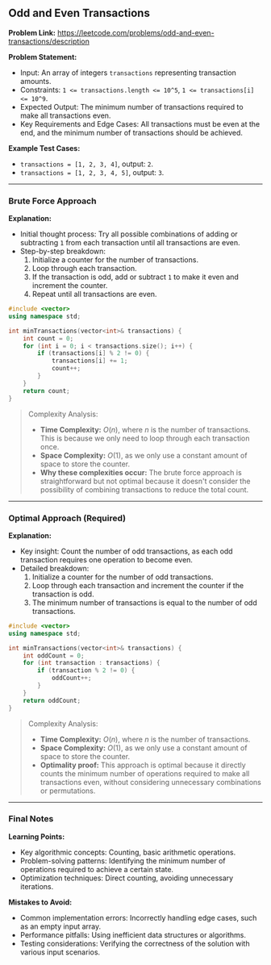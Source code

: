 ## Odd and Even Transactions
**Problem Link:** https://leetcode.com/problems/odd-and-even-transactions/description

**Problem Statement:**
- Input: An array of integers `transactions` representing transaction amounts.
- Constraints: `1 <= transactions.length <= 10^5`, `1 <= transactions[i] <= 10^9`.
- Expected Output: The minimum number of transactions required to make all transactions even.
- Key Requirements and Edge Cases: All transactions must be even at the end, and the minimum number of transactions should be achieved.

**Example Test Cases:**
- `transactions = [1, 2, 3, 4]`, output: `2`.
- `transactions = [1, 2, 3, 4, 5]`, output: `3`.

---

### Brute Force Approach

**Explanation:**
- Initial thought process: Try all possible combinations of adding or subtracting `1` from each transaction until all transactions are even.
- Step-by-step breakdown:
  1. Initialize a counter for the number of transactions.
  2. Loop through each transaction.
  3. If the transaction is odd, add or subtract `1` to make it even and increment the counter.
  4. Repeat until all transactions are even.

```cpp
#include <vector>
using namespace std;

int minTransactions(vector<int>& transactions) {
    int count = 0;
    for (int i = 0; i < transactions.size(); i++) {
        if (transactions[i] % 2 != 0) {
            transactions[i] += 1;
            count++;
        }
    }
    return count;
}
```

> Complexity Analysis:
> - **Time Complexity:** $O(n)$, where $n$ is the number of transactions. This is because we only need to loop through each transaction once.
> - **Space Complexity:** $O(1)$, as we only use a constant amount of space to store the counter.
> - **Why these complexities occur:** The brute force approach is straightforward but not optimal because it doesn't consider the possibility of combining transactions to reduce the total count.

---

### Optimal Approach (Required)

**Explanation:**
- Key insight: Count the number of odd transactions, as each odd transaction requires one operation to become even.
- Detailed breakdown:
  1. Initialize a counter for the number of odd transactions.
  2. Loop through each transaction and increment the counter if the transaction is odd.
  3. The minimum number of transactions is equal to the number of odd transactions.

```cpp
#include <vector>
using namespace std;

int minTransactions(vector<int>& transactions) {
    int oddCount = 0;
    for (int transaction : transactions) {
        if (transaction % 2 != 0) {
            oddCount++;
        }
    }
    return oddCount;
}
```

> Complexity Analysis:
> - **Time Complexity:** $O(n)$, where $n$ is the number of transactions.
> - **Space Complexity:** $O(1)$, as we only use a constant amount of space to store the counter.
> - **Optimality proof:** This approach is optimal because it directly counts the minimum number of operations required to make all transactions even, without considering unnecessary combinations or permutations.

---

### Final Notes

**Learning Points:**
- Key algorithmic concepts: Counting, basic arithmetic operations.
- Problem-solving patterns: Identifying the minimum number of operations required to achieve a certain state.
- Optimization techniques: Direct counting, avoiding unnecessary iterations.

**Mistakes to Avoid:**
- Common implementation errors: Incorrectly handling edge cases, such as an empty input array.
- Performance pitfalls: Using inefficient data structures or algorithms.
- Testing considerations: Verifying the correctness of the solution with various input scenarios.